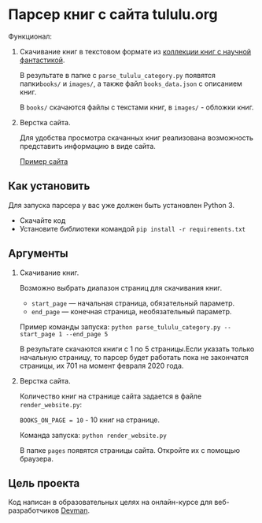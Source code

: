 # Парсер книг с сайта tululu.org

Функционал: 

1. Скачивание книг в текстовом формате из [коллекции книг с научной фантастикой](http://tululu.org/l55/).

   В результате в папке с `parse_tululu_category.py` появятся папки`books/` и `images/`, а также файл `books_data.json` с описанием книг.

   В `books/` скачаются файлы с текстами книг, в `images/` - обложки книг.

2. Верстка сайта. 

   Для удобства просмотра скачанных книг реализована возможность представить информацию в виде сайта.

   [Пример сайта](https://piar1986.github.io/books_parser/pages/index1.html)

## Как установить

Для запуска парсера у вас уже должен быть установлен Python 3.

- Скачайте код
- Установите библиотеки командой `pip install -r requirements.txt`

## Аргументы

1. Скачивание книг.

   Возможно выбрать диапазон страниц для скачивания книг.

   * `start_page` — начальная страница, обязательный параметр.
   * `end_page` — конечная страница, необязательный параметр.

   Пример команды запуска: `python parse_tululu_category.py --start_page 1 --end_page 5`

   В результате скачаются книги с 1 по 5 страницы.Если указать только начальную страницу, то парсер будет работать пока не закончатся страницы, их 701 на момент февраля 2020 года.

2. Верстка сайта.

   Количество книг на странице сайта задается в файле `render_website.py`:

   `BOOKS_ON_PAGE = 10` - 10 книг на странице.

   Команда запуска: `python render_website.py`

   В папке `pages` появятся страницы сайта. Откройте их с помощью браузера.

## Цель проекта

Код написан в образовательных целях на онлайн-курсе для веб-разработчиков [Devman](https://dvmn.org).
